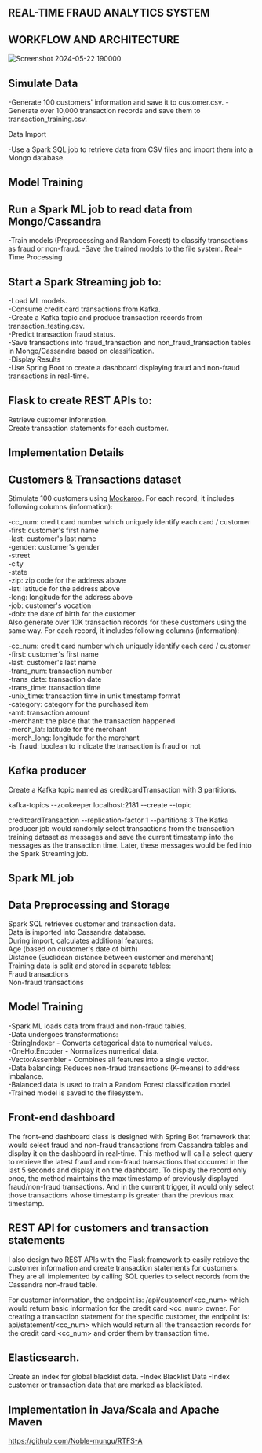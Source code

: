 ## REAL-TIME FRAUD ANALYTICS SYSTEM

## WORKFLOW AND ARCHITECTURE


![Screenshot 2024-05-22 190000](https://github.com/Noble-mungu/RTFS/assets/64100418/4a7d9277-d6c9-4e64-9762-053005911d20)


## Simulate Data

-Generate 100 customers' information and save it to customer.csv.
-Generate over 10,000 transaction records and save them to transaction_training.csv.

Data Import

-Use a Spark SQL job to retrieve data from CSV files and import them into a Mongo database.

## Model Training

## Run a Spark ML job to read data from Mongo/Cassandra
-Train models (Preprocessing and Random Forest) to classify transactions as fraud or non-fraud.
-Save the trained models to the file system.
Real-Time Processing

## Start a Spark Streaming job to:
-Load ML models.</br>
-Consume credit card transactions from Kafka.</br>
-Create a Kafka topic and produce transaction records from transaction_testing.csv.</br>
-Predict transaction fraud status.</br>
-Save transactions into fraud_transaction and non_fraud_transaction tables in Mongo/Cassandra based on classification.</br>
-Display Results</br>
-Use Spring Boot to create a dashboard displaying fraud and non-fraud transactions in real-time.</br>

## Flask to create REST APIs to:
Retrieve customer information.</br>
Create transaction statements for each customer.</br>

## Implementation Details
## Customers & Transactions dataset
Stimulate 100 customers using [Mockaroo](https://www.mockaroo.com/). For each record, it includes following columns (information):</br>

-cc_num: credit card number which uniquely identify each card / customer</br>
-first: customer's first name</br>
-last: customer's last name</br>
-gender: customer's gender</br>
-street</br>
-city</br>
-state</br>
-zip: zip code for the address above</br>
-lat: latitude for the address above</br>
-long: longitude for the address above</br>
-job: customer's vocation</br>
-dob: the date of birth for the customer</br>
Also generate over 10K transaction records for these customers using the same way. For each record, it includes following columns (information):</br>

-cc_num: credit card number which uniquely identify each card / customer</br>
-first: customer's first name</br>
-last: customer's last name</br>
-trans_num: transaction number</br>
-trans_date: transaction date</br>
-trans_time: transaction time</br>
-unix_time: transaction time in unix timestamp format</br>
-category: category for the purchased item</br>
-amt: transaction amount</br>
-merchant: the place that the transaction happened</br>
-merch_lat: latitude for the merchant</br>
-merch_long: longitude for the merchant</br>
-is_fraud: boolean to indicate the transaction is fraud or not</br>


## Kafka producer
Create a Kafka topic named as creditcardTransaction with 3 partitions.

kafka-topics --zookeeper localhost:2181 --create --topic 

creditcardTransaction  --replication-factor 1 --partitions 3
The Kafka producer job would randomly select transactions from the transaction training dataset as messages and save the current timestamp into the messages as the transaction time. Later, these messages would be fed into the Spark Streaming job.
## Spark ML job
## Data Preprocessing and Storage

Spark SQL retrieves customer and transaction data.</br>
Data is imported into Cassandra database.</br>
During import, calculates additional features:</br>
Age (based on customer's date of birth)</br>
Distance (Euclidean distance between customer and merchant)</br>
Training data is split and stored in separate tables:</br>
Fraud transactions</br>
Non-fraud transactions</br>

## Model Training

-Spark ML loads data from fraud and non-fraud tables.</br>
-Data undergoes transformations:</br>
-StringIndexer - Converts categorical data to numerical values.</br>
-OneHotEncoder - Normalizes numerical data.</br>
-VectorAssembler - Combines all features into a single vector.</br>
-Data balancing: Reduces non-fraud transactions (K-means) to address imbalance.</br>
-Balanced data is used to train a Random Forest classification model.</br>
-Trained model is saved to the filesystem.</br>





## Front-end dashboard
The front-end dashboard class is designed with Spring Bot framework that would select fraud and non-fraud transactions from Cassandra tables and display it on the dashboard in real-time. This method will call a select query to retrieve the latest fraud and non-fraud transactions that occurred in the last 5 seconds and display it on the dashboard. To display the record only once, the method maintains the max timestamp of previously displayed fraud/non-fraud transactions. And in the current trigger, it would only select those transactions whose timestamp is greater than the previous max timestamp.

## REST API for customers and transaction statements
I also design two REST APIs with the Flask framework to easily retrieve the customer information and create transaction statements for customers. They are all implemented by calling SQL queries to select records from the Cassandra non-fraud table.

For customer information, the endpoint is: /api/customer/<cc_num> which would return basic information for the credit card <cc_num> owner.
For creating a transaction statement for the specific customer, the endpoint is: api/statement/<cc_num> which would return all the transaction records for the credit card <cc_num> and order them by transaction time.


## Elasticsearch.
Create an index for global blacklist data.
-Index Blacklist Data
-Index customer or transaction data that are marked as blacklisted.


## Implementation in Java/Scala and Apache Maven
https://github.com/Noble-mungu/RTFS-A
